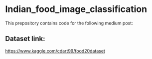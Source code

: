 # Indian_food_image_classification

This prepository contains code for the following medium post:

## Dataset link:
https://www.kaggle.com/cdart99/food20dataset
